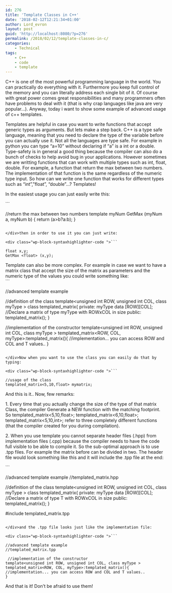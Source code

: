 ```yaml
---
id: 276
title: 'Template Classes in C++'
date: '2018-02-12T12:21:34+01:00'
author: Lord_evron
layout: post
guid: 'http://localhost:8080/?p=276'
permalink: /2018/02/12/template-classes-in-c/
categories:
    - Technical
tags:
    - C++
    - code
    - template
---
```


C++ is one of the most powerful programming language in the world. You can practically do everything with it. Furthermore you keep full control of the memory and you can literally address each single bit of it. Of course with great power comes great responsibilities and many programmers often have problems to deal with it (that is why crap languages like java are very popular…). Anyway, today i want to show some example of advanced usage of c++ templates.

Templates are helpful in case you want to write functions that accept generic types as arguments. But lets make a step back. C++ is a type safe language, meaning that you need to declare the type of the variable before you can actually use it. Not all the languages are type safe. For example in python you can type “a=10” without declaring if “a” is a int or a double.  
Type-safety is in general a good thing because the compiler can also do a bunch of checks to help avoid bug in your applications. However sometimes we are writting functions that can work with multiple types such as int, float, double. For example, a function that return the max between two numbers. The implementation of that function is the same regardless of the numeric type input. So how can we write one function that works for different types such as “int”,”float”, “double”…? Templates!

In the easiest usage you can just easily write this:

<div class="wp-block-syntaxhighlighter-code ">```

//return the max between two numbers
template <class myNum>
myNum GetMax (myNum a, myNum b) {
 return (a>b?a:b);
}
```

</div>then in order to use it you can just write:

<div class="wp-block-syntaxhighlighter-code ">```

float x,y;
GetMax <float> (x,y);
```

</div>Template can also be more complex. For example in case we want to have a matrix class that accept the size of the matrix as parameters and the numeric type of the values you could write something like:

<div class="wp-block-syntaxhighlighter-code ">```

//advanced template example

//definition of the class
template<unsigned int ROW, unsigned int COL, class myType >
class templated_matrix{
private:
 myType data [ROW][COL];  //Declare a matrix of type myType with ROWxCOL in size
public:
 templated_matrix();
}

//implementation of the constructor
template<unsigned int ROW, unsigned int COL, class myType > 
templated_matrix<ROW, COL, myType>:templated_matrix(){
         //implementation... you can access ROW and COL and T values.. 
}

```

</div>Now when you want to use the class you can easily do that by typing:

<div class="wp-block-syntaxhighlighter-code ">```

//usage of the class
templated_matrix<5,10,float> mymatrix;
```

</div>And this is it.. Now, few remarks:

1\. Every time that you actually change the size of the type of that matrix Class, the compiler Generate a NEW function with the matching footprint. So templated\_matrix&lt;5,10,float&gt;; templated\_matrix&lt;6,10,float&gt;; templated\_matrix&lt;5,10,int&gt;; refer to three completely different functions (that the compiler created for you during compilation).

2\. When you use template you cannot separate header files (.hpp) from implementation files (.cpp) because the compiler needs to have the code full visible to be able to compile it. So the sub-optimal approach is to use .tpp files. For example the matrix before can be divided in two. The header file would look something like this and it will include the .tpp file at the end:

<div class="wp-block-syntaxhighlighter-code ">```

//advanced template example
//templated_matrix.hpp

//definition of the class
template<unsigned int ROW, unsigned int COL, class myType >
class templated_matrix{
private:
 myType data [ROW][COL];  //Declare a matrix of type T with ROWxCOL in size
public:
 templated_matrix();
}

#include templated_matrix.tpp
```

</div>and the .tpp file looks just like the implementation file:

<div class="wp-block-syntaxhighlighter-code ">```

//advanced template example
//templated_matrix.tpp 

 //implementation of the constructor 
template<unsigned int ROW, unsigned int COL, class myType > 
templated_matrix<ROW, COL, myType>:templated_matrix(){ 
//implementation... you can access ROW and COL and T values.. 
}

```

</div>And that is it! Don’t be afraid to use them!